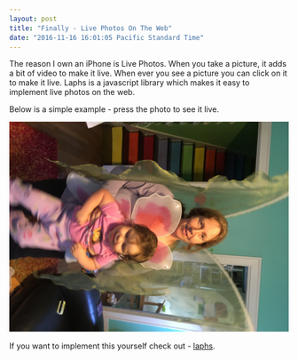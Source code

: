 ```yaml
---
layout: post
title: "Finally - Live Photos On The Web"
date: "2016-11-16 16:01:05 Pacific Standard Time"
---
```


The reason I own an iPhone is Live Photos. When you take a picture, it adds a bit of video to make it live. When ever you see a picture you can click on it to make it live. Laphs is a javascript library which makes it easy to implement live photos on the web. 

Below is a simple example - press the photo to see it live. 

<img src="assets/livephotos/tori_wings/photo.jpg" data-live-photo="assets/livephotos/tori_wings/photo.mov" data-live-photo-still-image-time="1.71"/>

If you want to implement this yourself check out -  [laphs](https://github.com/tumblr/laphs).

